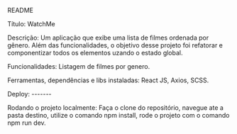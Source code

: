 README

Título: WatchMe

Descrição: Um aplicação que exibe uma lista de filmes ordenada por gênero.
Além das funcionalidades, o objetivo desse projeto foi refatorar e componentizar todos os elementos uzando o estado global. 

Funcionalidades: Listagem de filmes por genero. 

Ferramentas, dependências e libs instaladas: React JS, Axios, SCSS.

Deploy: -------

Rodando o projeto localmente: Faça o clone do repositório, navegue ate a pasta destino, utilize o comando npm install, rode o projeto com o comando npm run dev.

